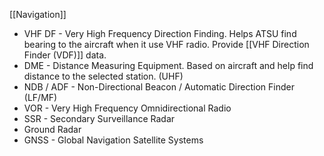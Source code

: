[[Navigation]]

- VHF DF - Very High Frequency Direction Finding. Helps ATSU find bearing to the aircraft when it use VHF radio. Provide [[VHF Direction Finder (VDF)]] data.
- DME - Distance Measuring Equipment. Based on aircraft and help find distance to the selected station. (UHF)
- NDB / ADF - Non-Directional Beacon / Automatic Direction Finder (LF/MF)
- VOR - Very High Frequency Omnidirectional Radio
- SSR - Secondary Surveillance Radar
- Ground Radar
- GNSS - Global Navigation Satellite Systems
